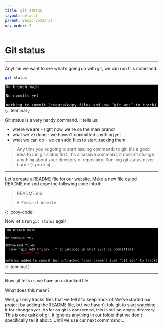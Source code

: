 ```yaml
---
title: git status
layout: default
parent: Basic Commands
nav_order: 2
---
```


# Git status
---

Anytime we want to see what's going on with git, we can run this command:

```bash
git status
```

![status empty](../images/status/stat-empty.png)
{: .terminal }

Git status is a very handy command. It tells us:
* where we are - right now, we're on the main branch
* what we've done - we haven't committed anything yet
* what we can do - we can add files to start tracking them

>Any time you're going to start issuing commands to git, it's a good idea to run git status first. It's a passive command, it doesn't change anything about your directory or repository. Running git status never hurts!
{: .pro-tip}

***

Let's create a README file for our website. Make a new file called README.md and copy the following code into it:

> README.md:
> ```
> # Personal Website
> ```
{: .copy-code}

Now let's run ```git status``` again.


![status needs add](../images/status/stat-need-add.png)
{: .terminal }

---

Now git tells us we have an untracked file. 

What does this mean? 

Well, git only tracks files that we tell it to keep track of. We've started our project by adding the README file, but we haven't told git to start watching it for changes yet. As far as git is concerned, this is still an empty directory. This is one quirk of git, it ignores anything in our folder that we don't specifically tell it about. Until we use our next commmand...